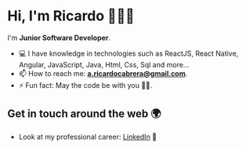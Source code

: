# Hi, I'm Ricardo 👋👨‍💻

I'm **Junior Software Developer**.

- 💻 I have knowledge in technologies such as ReactJS, React Native, Angular, JavaScript, Java, Html, Css, Sql and more...
- 📫 How to reach me: **a.ricardocabrera@gmail.com**.
- ⚡ Fun fact: May the code be with you 🦸‍♂️.

## Get in touch around the web 🌍
-  Look at my professional career: [LinkedIn](https://www.linkedin.com/in/ricardojcv) 📝
